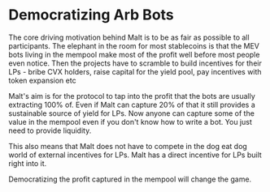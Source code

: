 # Democratizing Arb Bots

The core driving motivation behind Malt is to be as fair as possible to all participants. The elephant in the room for most stablecoins is that the MEV bots living in the mempool make most of the profit well before most people even notice. Then the projects have to scramble to build incentives for their LPs - bribe CVX holders, raise capital for the yield pool, pay incentives with token expansion etc

Malt's aim is for the protocol to tap into the profit that the bots are usually extracting 100% of. Even if Malt can capture 20% of that it still provides a sustainable source of yield for LPs. Now anyone can capture some of the value in the mempool even if you don't know how to write a bot. You just need to provide liquidity.

This also means that Malt does not have to compete in the dog eat dog world of external incentives for LPs. Malt has a direct incentive for LPs built right into it.

Democratizing the profit captured in the mempool will change the game.

